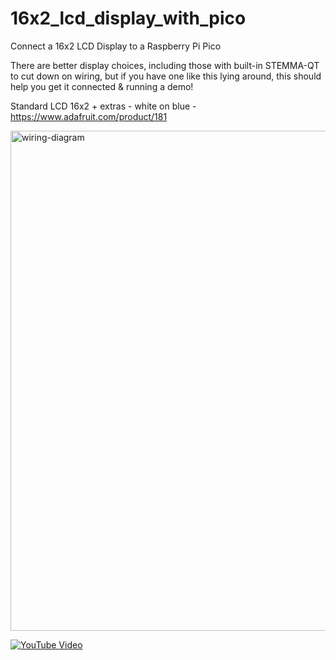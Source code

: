 # 16x2_lcd_display_with_pico
Connect a 16x2 LCD Display to a Raspberry Pi Pico

There are better display choices, including those with built-in STEMMA-QT to cut down on wiring, but if you have one like this lying around, this should help you get it connected & running a demo!

Standard LCD 16x2 + extras - white on blue - https://www.adafruit.com/product/181

<img width="800" alt="wiring-diagram" src="https://github.com/user-attachments/assets/f04f7d59-2cd3-4e94-9f80-347bef188b0e" />

[![YouTube Video](https://img.youtube.com/vi/wlpZIM-Zg9E/maxresdefault.jpg)](https://youtu.be/wlpZIM-Zg9E)
